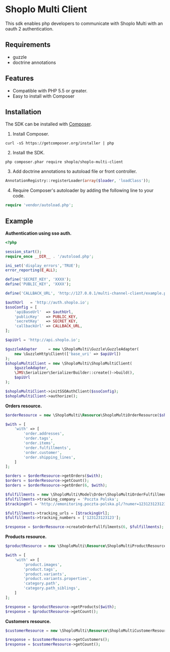 # Shoplo Multi Client

This sdk enables php developers to communicate with Shoplo Multi with an oauth 2 authentication.

## Requirements

* guzzle
* doctrine annotations

## Features

* Compatible with PHP 5.5 or greater.
* Easy to install with Composer

## Installation

The SDK can be installed with [Composer](getcomposer.org).

1. Install Composer.
```
curl -sS https://getcomposer.org/installer | php
```
2. Install the SDK.
```
php composer.phar require shoplo/shoplo-multi-client
```
3. Add doctrine annotations to autoload file or front controller.
```php
AnnotationRegistry::registerLoader(array($loader, 'loadClass'));
```
4. Require Composer's autoloader by adding the following line to your code.
```php
require 'vendor/autoload.php';
```

## Example

**Authentication using sso auth.**

```php
<?php

session_start();
require_once __DIR__ . '/autoload.php';

ini_set('display_errors','TRUE');
error_reporting(E_ALL);

define('SECRET_KEY', 'XXXX');
define('PUBLIC_KEY', 'XXXX');

define('CALLBACK_URL', 'http://127.0.0.1/multi-channel-client/example.php');

$authUrl   = 'http://auth.shoplo.io';
$ssoConfig = [
    'apiBaseUrl'  => $authUrl,
    'publicKey'   => PUBLIC_KEY,
    'secretKey'   => SECRET_KEY,
    'callbackUrl' => CALLBACK_URL,
];

$apiUrl = 'http://api.shoplo.io';

$guzzleAdapter     = new \ShoploMulti\Guzzle\GuzzleAdapter(
    new \GuzzleHttp\Client(['base_uri' => $apiUrl])
);
$shoploMultiClient = new \ShoploMulti\ShoploMultiClient(
    $guzzleAdapter,
    \JMS\Serializer\SerializerBuilder::create()->build(),
    $apiUrl
);

$shoploMultiClient->initSSOAuthClient($ssoConfig);
$shoploMultiClient->authorize();
```

**Orders resource.**

```php
$orderResource = new \ShoploMulti\Resource\ShoploMultiOrderResource($shoploMultiClient);

$with = [
    'with' => [
        'order.addresses',
        'order.tags',
        'order.items',
        'order.fulfillments',
        'order.customer',
        'order.shipping_lines',
    ]
];

$orders = $orderResource->getOrders($with);
$orders = $orderResource->getCount();
$orders = $orderResource->getOrder(6, $with);

$fulfillments = new \ShoploMulti\Model\Order\ShoploMultiOrderFulfillments();
$fulfillments->tracking_company = 'Poczta Polska';
$trackingUrl = 'http://emonitoring.poczta-polska.pl/?numer=123123123123';

$fulfillments->tracking_urls = [$trackingUrl];
$fulfillments->tracking_numbers = ['123123123123'];

$response = $orderResource->createOrderFullfilments(6, $fulfillments);
```

**Products resource.**

```php
$productResource = new \ShoploMulti\Resource\ShoploMultiProductResource($shoploMultiClient);

$with = [
    'with' => [
        'product.images',
        'product.tags',
        'product.variants',
        'product.variants.properties',
        'category.path',
        'category.path_siblings',
    ]
];

$response = $productResource->getProducts($with);
$response = $productResource->getCount();
```

**Customers resource.**

```php
$customerResource = new \ShoploMulti\Resource\ShoploMultiCustomerResource($shoploMultiClient);

$response = $customerResource->getCustomers();
$response = $customerResource->getCount();
```
